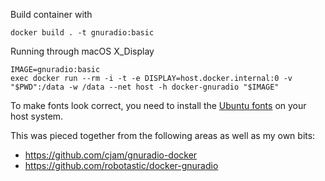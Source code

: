 Build container with 

```
docker build . -t gnuradio:basic
```

Running through macOS X_Display

```
IMAGE=gnuradio:basic
exec docker run --rm -i -t -e DISPLAY=host.docker.internal:0 -v "$PWD":/data -w /data --net host -h docker-gnuradio "$IMAGE"

```

To make fonts look correct, you need to install the [Ubuntu fonts](https://design.ubuntu.com/font/) on your host system.


This was pieced together from the following areas as well as my own bits:

- https://github.com/cjam/gnuradio-docker
- https://github.com/robotastic/docker-gnuradio